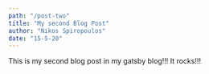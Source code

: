 ```yaml
---
path: "/post-two"
title: "My second Blog Post"
author: "Nikos Spiropoulos"
date: "15-5-20"
---
```


This is my second blog post in my gatsby blog!!! It rocks!!!
